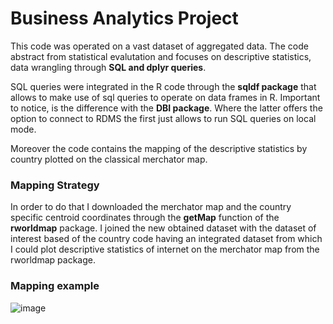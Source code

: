 # Business Analytics Project

This code was operated on a vast dataset of aggregated data. The code abstract from statistical evalutation and focuses on descriptive statistics, data wrangling through **SQL and dplyr queries**.

SQL queries were integrated in the R code through the **sqldf package** that allows to make use of sql queries to operate on data frames in R. Important to notice, is the difference with the **DBI package**. Where the latter offers the option to connect to RDMS the first just allows to run SQL queries on local mode.

Moreover the code contains the mapping of the descriptive statistics by country plotted on the classical merchator map.

### Mapping Strategy

In order to do that I downloaded the merchator map and the country specific centroid coordinates through the **getMap** function of the **rworldmap** package. I joined the new obtained dataset with the dataset of interest based of the country code having an integrated dataset from which I could plot descriptive statistics of internet on the merchator map from the rworldmap package.

### Mapping example

![image](https://user-images.githubusercontent.com/42472072/52440030-c4613500-2b25-11e9-8b1e-ba8d95066815.png)
